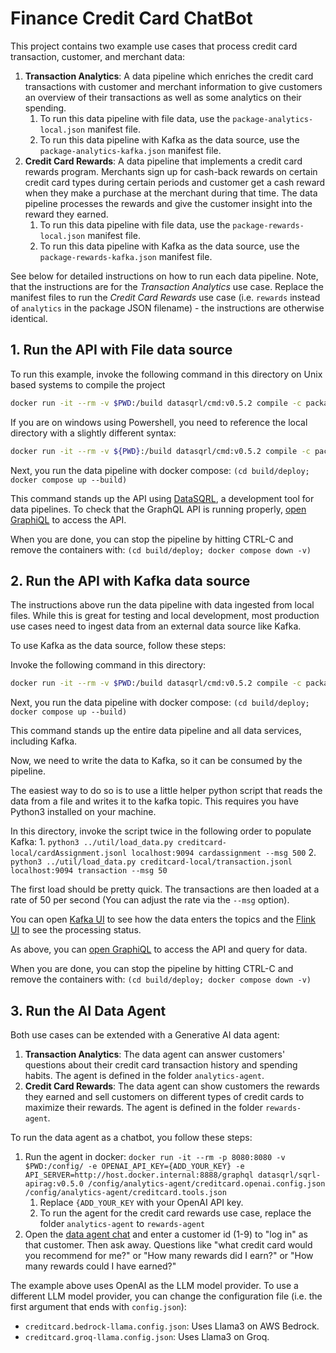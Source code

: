 # Finance Credit Card ChatBot

This project contains two example use cases that process credit card transaction, customer, and merchant data:

1. **Transaction Analytics**: A data pipeline which enriches the credit card transactions with customer and merchant information to give customers an overview of their transactions as well as some analytics on their spending.
   1. To run this data pipeline with file data, use the `package-analytics-local.json` manifest file.
   2. To run this data pipeline with Kafka as the data source, use the `package-analytics-kafka.json` manifest file.
2. **Credit Card Rewards**: A data pipeline that implements a credit card rewards program. Merchants sign up for cash-back rewards on certain credit card types during certain periods and customer get a cash reward when they make a purchase at the merchant during that time. The data pipeline processes the rewards and give the customer insight into the reward they earned.
    1. To run this data pipeline with file data, use the `package-rewards-local.json` manifest file.
    2. To run this data pipeline with Kafka as the data source, use the `package-rewards-kafka.json` manifest file.

See below for detailed instructions on how to run each data pipeline. Note, that the instructions are for the *Transaction Analytics* use case. Replace the manifest files to run the *Credit Card Rewards* use case (i.e. `rewards` instead of `analytics` in the package JSON filename) - the instructions are otherwise identical.

## 1. Run the API with File data source

To run this example, invoke the following command in this directory on Unix based systems to compile the project
```bash
docker run -it --rm -v $PWD:/build datasqrl/cmd:v0.5.2 compile -c package-analytics-local.json
```

If you are on windows using Powershell, you need to reference the local directory with a slightly different syntax:
```bash
docker run -it --rm -v ${PWD}:/build datasqrl/cmd:v0.5.2 compile -c package-analytics-local.json
```

Next, you run the data pipeline with docker compose:
`(cd build/deploy; docker compose up --build)`

This command stands up the API using [DataSQRL](https://www.datasqrl.com/), a development tool
for data pipelines. To check that the GraphQL API is running properly, [open GraphiQL](http://localhost:8888/graphiql/) to access the API.

When you are done, you can stop the pipeline by hitting CTRL-C and remove the containers with:
`(cd build/deploy; docker compose down -v)`

## 2. Run the API with Kafka data source

The instructions above run the data pipeline with data ingested from local files. While this is great for testing and local development, most production use cases need to ingest data from an external data source like Kafka.

To use Kafka as the data source, follow these steps:

Invoke the following command in this directory:
```bash
docker run -it --rm -v $PWD:/build datasqrl/cmd:v0.5.2 compile -c package-analytics-kafka.json
```

Next, you run the data pipeline with docker compose:
`(cd build/deploy; docker compose up --build)`

This command stands up the entire data pipeline and all data services, including Kafka.

Now, we need to write the data to Kafka, so it can be consumed by the pipeline.

The easiest way to do so is to use a little helper python script
that reads the data from a file and writes it to the kafka topic. This requires you have Python3 installed on your machine.

In this directory, invoke the script twice in the following order to populate Kafka:
    1. `python3 ../util/load_data.py creditcard-local/cardAssignment.jsonl localhost:9094 cardassignment --msg 500`
    2. `python3 ../util/load_data.py creditcard-local/transaction.jsonl localhost:9094 transaction --msg 50`

The first load should be pretty quick. The transactions are then loaded at a rate of 50 per second (You can adjust the rate via the `--msg` option).

You can open [Kafka UI](http://localhost:8087/) to see how the data enters the topics and the [Flink UI](http://localhost:8081/) to see the processing status.

As above, you can [open GraphiQL](http://localhost:8888/graphiql/) to access the API and query for data.

When you are done, you can stop the pipeline by hitting CTRL-C and remove the containers with:
`(cd build/deploy; docker compose down -v)`

## 3. Run the AI Data Agent

Both use cases can be extended with a Generative AI data agent:
1. **Transaction Analytics**: The data agent can answer customers' questions about their credit card transaction history and spending habits. The agent is defined in the folder `analytics-agent`.
2. **Credit Card Rewards**: The data agent can show customers the rewards they earned and sell customers on different types of credit cards to maximize their rewards. The agent is defined in the folder `rewards-agent`.

To run the data agent as a chatbot, you follow these steps:

1. Run the agent in docker:
`docker run -it --rm -p 8080:8080 -v $PWD:/config/ -e OPENAI_API_KEY={ADD_YOUR_KEY} -e API_SERVER=http://host.docker.internal:8888/graphql datasqrl/sqrl-apirag:v0.5.0 /config/analytics-agent/creditcard.openai.config.json /config/analytics-agent/creditcard.tools.json`
   1. Replace `{ADD_YOUR_KEY` with your OpenAI API key.
   2. To run the agent for the credit card rewards use case, replace the folder `analytics-agent` to `rewards-agent`
2. Open the [data agent chat](http://localhost:8080/) and enter a customer id (1-9) to "log in" as that customer. Then ask away. Questions like "what credit card would you recommend for me?" or "How many rewards did I earn?" or "How many rewards could I have earned?"

The example above uses OpenAI as the LLM model provider. To use a different LLM model provider, you can change the configuration file (i.e. the first argument that ends with `config.json`):
* `creditcard.bedrock-llama.config.json`: Uses Llama3 on AWS Bedrock.
* `creditcard.groq-llama.config.json`: Uses Llama3 on Groq.